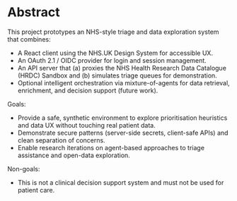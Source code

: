 # Abstract

This project prototypes an NHS-style triage and data exploration system that combines:

- A React client using the NHS.UK Design System for accessible UX.
- An OAuth 2.1 / OIDC provider for login and session management.
- An API server that (a) proxies the NHS Health Research Data Catalogue (HRDC) Sandbox and (b) simulates triage queues for demonstration.
- Optional intelligent orchestration via mixture-of-agents for data retrieval, enrichment, and decision support (future work).

Goals:
- Provide a safe, synthetic environment to explore prioritisation heuristics and data UX without touching real patient data.
- Demonstrate secure patterns (server-side secrets, client-safe APIs) and clean separation of concerns.
- Enable research iterations on agent-based approaches to triage assistance and open-data exploration.

Non-goals:
- This is not a clinical decision support system and must not be used for patient care.
